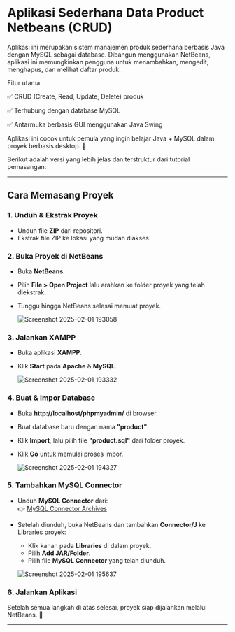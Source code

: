 # Aplikasi Sederhana Data Product Netbeans (CRUD)
Aplikasi ini merupakan sistem manajemen produk sederhana berbasis Java dengan MySQL sebagai database. Dibangun menggunakan NetBeans, aplikasi ini memungkinkan pengguna untuk menambahkan, mengedit, menghapus, dan melihat daftar produk.

Fitur utama:

✅ CRUD (Create, Read, Update, Delete) produk

✅ Terhubung dengan database MySQL

✅ Antarmuka berbasis GUI menggunakan Java Swing

Aplikasi ini cocok untuk pemula yang ingin belajar Java + MySQL dalam proyek berbasis desktop. 🚀

Berikut adalah versi yang lebih jelas dan terstruktur dari tutorial pemasangan:  

---

## Cara Memasang Proyek  

### **1. Unduh & Ekstrak Proyek**  
- Unduh file **ZIP** dari repositori.  
- Ekstrak file ZIP ke lokasi yang mudah diakses.  

### **2. Buka Proyek di NetBeans**  
- Buka **NetBeans**.  
- Pilih **File > Open Project** lalu arahkan ke folder proyek yang telah diekstrak.  
- Tunggu hingga NetBeans selesai memuat proyek.  

   ![Screenshot 2025-02-01 193058](https://github.com/user-attachments/assets/a52388d0-d1cb-4469-86f8-dffc98a039fb)  

### **3. Jalankan XAMPP**  
- Buka aplikasi **XAMPP**.  
- Klik **Start** pada **Apache** & **MySQL**.  

   ![Screenshot 2025-02-01 193332](https://github.com/user-attachments/assets/2cecc0ca-d783-488a-aac9-992bfc77150b)  

### **4. Buat & Impor Database**  
- Buka **http://localhost/phpmyadmin/** di browser.  
- Buat database baru dengan nama **"product"**.  
- Klik **Import**, lalu pilih file **"product.sql"** dari folder proyek.  
- Klik **Go** untuk memulai proses impor.  

   ![Screenshot 2025-02-01 194327](https://github.com/user-attachments/assets/a4c5cf2b-dff6-477a-9470-061b3a4a85e8)  

### **5. Tambahkan MySQL Connector**  
- Unduh **MySQL Connector** dari:  
  👉 [MySQL Connector Archives](https://downloads.mysql.com/archives/c-j/)  
- Setelah diunduh, buka NetBeans dan tambahkan **Connector/J** ke Libraries proyek:  
  - Klik kanan pada **Libraries** di dalam proyek.  
  - Pilih **Add JAR/Folder**.  
  - Pilih file **MySQL Connector** yang telah diunduh.  

   ![Screenshot 2025-02-01 195637](https://github.com/user-attachments/assets/f9a9b704-aec2-4e89-b33d-29a0b8775b9c)  

### **6. Jalankan Aplikasi**  
Setelah semua langkah di atas selesai, proyek siap dijalankan melalui NetBeans. 🚀  

---
   

